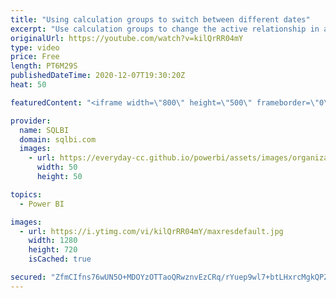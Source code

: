 ```yaml
---
title: "Using calculation groups to switch between different dates"
excerpt: "Use calculation groups to change the active relationship in a model in order to let users choose among multiple dates in a Power BI report. Article and download: https://sql.bi/684295?aff=yt"
originalUrl: https://youtube.com/watch?v=kilQrRR04mY
type: video
price: Free
length: PT6M29S
publishedDateTime: 2020-12-07T19:30:20Z
heat: 50

featuredContent: "<iframe width=\"800\" height=\"500\" frameborder=\"0\" src=\"https://www.youtube.com/embed/kilQrRR04mY\" allow=\"accelerometer; autoplay; encrypted-media; gyroscope; picture-in-picture\" allowfullscreen></iframe>"

provider:
  name: SQLBI
  domain: sqlbi.com
  images:
    - url: https://everyday-cc.github.io/powerbi/assets/images/organizations/sqlbi.com-50x50.jpg
      width: 50
      height: 50

topics:
  - Power BI

images:
  - url: https://i.ytimg.com/vi/kilQrRR04mY/maxresdefault.jpg
    width: 1280
    height: 720
    isCached: true

secured: "ZfmCIfns76wUN5O+MDOYzOTTaoQRwznvEzCRq/rYuep9wl7+btLHxrcMgkQPZjIqjBF72yrP38JwX8IupGg2gPIZzo5cnUxb4lOLmeSXG4oKFtmiFDj1sgtukiXdzwI0XpsqfAilO8ohd2nUa7+8LghvNPnRLkSo55FICekpt/p7x6NolRilyIsyk3WgNd6ECe7FukzTTP0eSlqSAVTgPh03Gi3rR38XhUYygy0CRvj4EsNfhRfjGoyMKY5Q4vY71FaJocO0Z1qfLNjhr8IMSGv7lPqt/tFrfbLUjCVfydfaIi6jGxnoo6KwZ4mftjo3qG6DVJyrfXEVTYAwk5bprVGw+Vg2OCh8+4A16+ggJJJHIPNsA2lS1m5IAIIYd8q10PxjJ3QP/TZs94EVun5dHRhWdw9+y0AKGwhmyVPbxAQ=;BFC6RPrBKz2OxhBCnJ7WjQ=="
---
```


